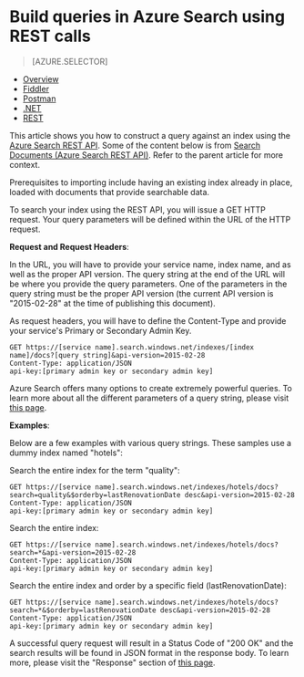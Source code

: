 <properties
    pageTitle="Build queries in Azure Search using REST calls | Microsoft Azure | Hosted cloud search service"
    description="Build a search query in Azure search and use search parameters to filter, sort, and facet search result using the .NET library or SDK."
    services="search"
    documentationCenter=""
    authors="HeidiSteen"
    manager="mblythe"
    editor=""
    tags="azure-portal"/>

<tags
    ms.service="search"
    ms.devlang="rest-api"
    ms.workload="search"
    ms.topic="get-started-article"
    ms.tgt_pltfrm="na"
    ms.date="11/17/2015"
    ms.author="heidist"/>

# Build queries in Azure Search using REST calls
> [AZURE.SELECTOR]
- [Overview](search-query-overview.md)
- [Fiddler](search-fiddler.md)
- [Postman](search-chrome-postman.md)
- [.NET](search-query-dotnet.md)
- [REST](search-query-rest-api.md)

This article shows you how to construct a query against an index using the [Azure Search REST API](https://msdn.microsoft.com/library/azure/dn798935.aspx). Some of the content below is from [Search Documents (Azure Search REST API)](https://msdn.microsoft.com/library/azure/dn798927.aspx). Refer to the parent article for more context.

Prerequisites to importing include having an existing index already in place, loaded with documents that provide searchable data.

To search your index using the REST API, you will issue a GET HTTP request. Your query parameters will be defined within the URL of the HTTP request.

**Request and Request Headers**:

In the URL, you will have to provide your service name, index name, and as well as the proper API version. The query string at the end of the URL will be where you provide the query parameters. One of the parameters in the query string must be the proper API version (the current API version is "2015-02-28" at the time of publishing this document).

As request headers, you will have to define the Content-Type and provide your service's Primary or Secondary Admin Key.

    GET https://[service name].search.windows.net/indexes/[index name]/docs?[query string]&api-version=2015-02-28
    Content-Type: application/JSON
    api-key:[primary admin key or secondary admin key]

Azure Search offers many options to create extremely powerful queries. To learn more about all the different parameters of a query string, please visit [this page](https://msdn.microsoft.com/library/azure/dn798927.aspx).

**Examples**:

Below are a few examples with various query strings. These samples use a dummy index named "hotels":

Search the entire index for the term "quality":

    GET https://[service name].search.windows.net/indexes/hotels/docs?search=quality&$orderby=lastRenovationDate desc&api-version=2015-02-28
    Content-Type: application/JSON
    api-key:[primary admin key or secondary admin key]

Search the entire index:

    GET https://[service name].search.windows.net/indexes/hotels/docs?search=*&api-version=2015-02-28
    Content-Type: application/JSON
    api-key:[primary admin key or secondary admin key]

Search the entire index and order by a specific field (lastRenovationDate):

    GET https://[service name].search.windows.net/indexes/hotels/docs?search=*&$orderby=lastRenovationDate desc&api-version=2015-02-28
    Content-Type: application/JSON
    api-key:[primary admin key or secondary admin key]

A successful query request will result in a Status Code of "200 OK" and the search results will be found in JSON format in the response body. To learn more, please visit the "Response" section of [this page](https://msdn.microsoft.com/library/azure/dn798927.aspx).

